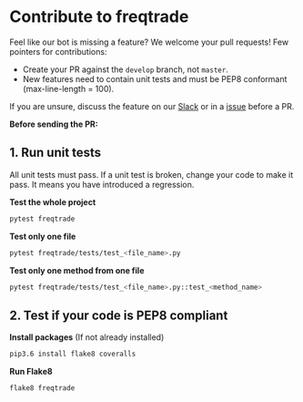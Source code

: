 # Contribute to freqtrade

Feel like our bot is missing a feature? We welcome your pull requests! Few pointers for contributions:

- Create your PR against the `develop` branch, not `master`.
- New features need to contain unit tests and must be PEP8 
conformant (max-line-length = 100).

If you are unsure, discuss the feature on our [Slack](https://join.slack.com/t/highfrequencybot/shared_invite/enQtMjQ5NTM0OTYzMzY3LWMxYzE3M2MxNDdjMGM3ZTYwNzFjMGIwZGRjNTc3ZGU3MGE3NzdmZGMwNmU3NDM5ZTNmM2Y3NjRiNzk4NmM4OGE)
or in a [issue](https://github.com/gcarq/freqtrade/issues) before a PR.


**Before sending the PR:**

## 1. Run unit tests

All unit tests must pass. If a unit test is broken, change your code to 
make it pass. It means you have introduced a regression.

**Test the whole project**
```bash
pytest freqtrade
```

**Test only one file**
```bash
pytest freqtrade/tests/test_<file_name>.py
```

**Test only one method from one file**
```bash
pytest freqtrade/tests/test_<file_name>.py::test_<method_name>
```

## 2. Test if your code is PEP8 compliant
**Install packages** (If not already installed)
```bash
pip3.6 install flake8 coveralls
``` 
**Run Flake8**
```bash
flake8 freqtrade
```


